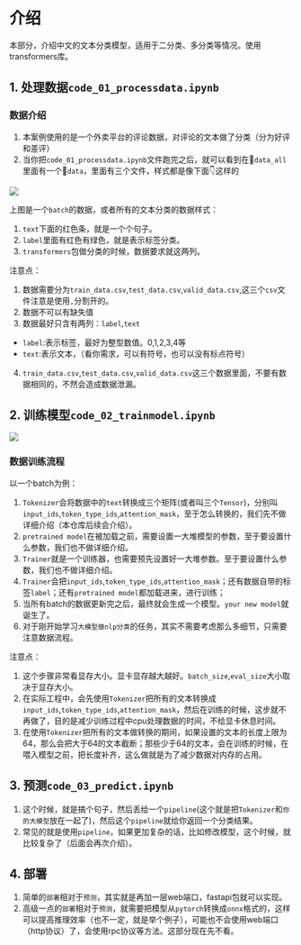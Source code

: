 # 介绍
本部分，介绍中文的文本分类模型，适用于二分类、多分类等情况。使用transformers库。

## 1. 处理数据`code_01_processdata.ipynb`
### 数据介绍
1. 本案例使用的是一个外卖平台的评论数据，对评论的文本做了分类（分为好评和差评）
2. 当你把`code_01_processdata.ipynb`文件跑完之后，就可以看到在📁`data_all`里面有一个📁`data`，里面有三个文件，样式都是像下面👇这样的

<img src="https://github.com/yuanzhoulvpi2017/zero_nlp/raw/main/images/%E6%96%87%E6%9C%AC%E5%88%86%E7%B1%BB.002.png"/>

上图是一个`batch`的数据，或者所有的文本分类的数据样式：
1. `text`下面的红色条，就是一个个句子。
2. `label`里面有红色有绿色，就是表示标签分类。
3. `transformers`包做分类的时候，数据要求就这两列。


注意点：
1. 数据需要分为`train_data.csv`,`test_data.csv`,`valid_data.csv`,这三个`csv`文件注意是使用`,`分割开的。
2. 数据不可以有缺失值
3. 数据最好只含有两列：`label`,`text`
 - `label`:表示标签，最好为整型数值。0,1,2,3,4等
 - `text`:表示文本，（看你需求，可以有符号，也可以没有标点符号）
4. `train_data.csv`,`test_data.csv`,`valid_data.csv`这三个数据里面，不要有数据相同的，不然会造成数据泄漏。


## 2. 训练模型`code_02_trainmodel.ipynb`
<img src="https://github.com/yuanzhoulvpi2017/zero_nlp/raw/main/images/%E6%96%87%E6%9C%AC%E5%88%86%E7%B1%BB.003.png"/>

### 数据训练流程
以一个batch为例：
1. `Tokenizer`会将数据中的`text`转换成三个矩阵(或者叫三个`Tensor`)，分别叫`input_ids`,`token_type_ids`,`attention_mask`，至于怎么转换的，我们先不做详细介绍（本仓库后续会介绍）。
2. `pretrained model`在被加载之前，需要设置一大堆模型的参数，至于要设置什么参数，我们也不做详细介绍。
3. `Trainer`就是一个训练器，也需要预先设置好一大堆参数。至于要设置什么参数，我们也不做详细介绍。
4. `Trainer`会把`input_ids`,`token_type_ids`,`attention_mask`；还有数据自带的标签`label`；还有`pretrained model`都加载进来，进行训练；
5. 当所有batch的数据更新完之后，最终就会生成一个模型。`your new model`就诞生了。
6. 对于刚开始学习`大模型做nlp分类`的任务，其实不需要考虑那么多细节，只需要注意数据流程。

注意点：
1. 这个步骤非常看显存大小。显卡显存越大越好。`batch_size`,`eval_size`大小取决于显存大小。
2. 在实际工程中，会先使用`Tokenizer`把所有的文本转换成`input_ids`,`token_type_ids`,`attention_mask`，然后在训练的时候，这步就不再做了，目的是减少训练过程中cpu处理数据的时间，不给显卡休息时间。
3. 在使用`Tokenizer`把所有的文本做转换的期间，如果设置的文本的长度上限为64，那么会把大于64的文本截断；那些少于64的文本，会在训练的时候，在喂入模型之前，把长度补齐，这么做就是为了减少数据对内存的占用。



## 3. 预测`code_03_predict.ipynb`

1. 这个时候，就是搞个句子，然后丢给一个`pipeline`(这个就是把`Tokenizer`和`你的大模型`放在一起了)，然后这个`pipeline`就给你返回一个分类结果。
2. 常见的就是使用`pipeline`，如果更加复杂的话，比如修改模型，这个时候，就比较复杂了（后面会再次介绍）。

## 4. 部署

1. 简单的`部署`相对于`预测`，其实就是再加一层web端口，fastapi包就可以实现。
2. 高级一点的`部署`相对于`预测`，就需要把模型从`pytorch`转换成`onnx`格式的，这样可以提高推理效率（也不一定，就是举个例子），可能也不会使用web端口（http协议）了，会使用rpc协议等方法。这部分现在先不看。
